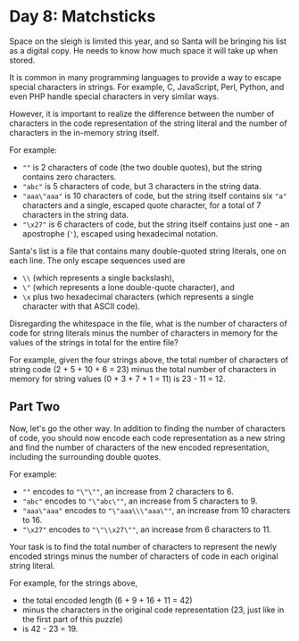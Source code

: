 # Day 8: Matchsticks

Space on the sleigh is limited this year,
and so Santa will be bringing his list as a digital copy.
He needs to know how much space it will take up when stored.

It is common in many programming languages to
provide a way to escape special characters in strings.
For example, C, JavaScript, Perl, Python, and even PHP
handle special characters in very similar ways.

However, it is important to realize the difference between
the number of characters in the code representation of the string literal and
the number of characters in the in-memory string itself.

For example:

- `""` is 2 characters of code (the two double quotes),
but the string contains zero characters.
- `"abc"` is 5 characters of code, but 3 characters in the string data.
- `"aaa\"aaa"` is 10 characters of code, but the string itself contains six `"a"`
characters and a single, escaped quote character,
for a total of 7 characters in the string data.
- `"\x27"` is 6 characters of code, but the string itself contains just one -
an apostrophe (`'`), escaped using hexadecimal notation.

Santa's list is a file that contains many double-quoted string literals,
one on each line. The only escape sequences used are

- `\\` (which represents a single backslash),
- `\"` (which represents a lone double-quote character), and
- `\x` plus two hexadecimal characters
(which represents a single character with that ASCII code).

Disregarding the whitespace in the file, what is the number of characters
of code for string literals minus the number of characters
in memory for the values of the strings in total for the entire file?

For example, given the four strings above, the total number of characters of
string code (2 + 5 + 10 + 6 = 23) minus the total number of characters
in memory for string values (0 + 3 + 7 + 1 = 11) is 23 - 11 = 12.

## Part Two

Now, let's go the other way.
In addition to finding the number of characters of code,
you should now encode each code representation as a new string and
find the number of characters of the new encoded representation,
including the surrounding double quotes.

For example:

- `""` encodes to `"\"\""`, an increase from 2 characters to 6.
- `"abc"` encodes to `"\"abc\""`, an increase from 5 characters to 9.
- `"aaa\"aaa"` encodes to `"\"aaa\\\"aaa\""`, an increase from 10 characters to 16.
- `"\x27"` encodes to `"\"\\x27\""`, an increase from 6 characters to 11.

Your task is to find the total number of characters to
represent the newly encoded strings minus the number of
characters of code in each original string literal.

For example, for the strings above,

- the total encoded length (6 + 9 + 16 + 11 = 42)
- minus the characters in the original code representation
(23, just like in the first part of this puzzle)
- is 42 - 23 = 19.
